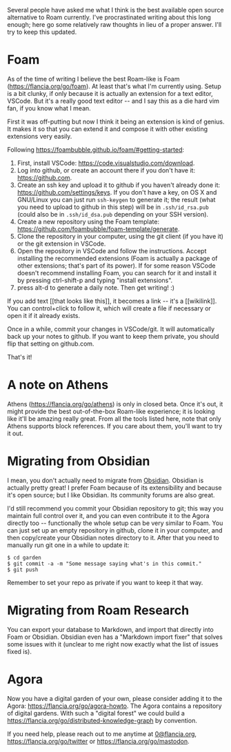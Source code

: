 <!--
.. title: About Roam-likes
.. slug: roam-likes
.. date: 2020-10-14 20:02:45 UTC+02:00
.. tags: 
.. category: 
.. link: 
.. description: 
.. type: text
.. status:
-->

Several people have asked me what I think is the best available open source alternative to Roam currently. I've procrastinated writing about this long enough; here go some relatively raw thoughts in lieu of a proper answer. I'll try to keep this updated.

# Foam
As of the time of writing I believe the best Roam-like is Foam (<https://flancia.org/go/foam>). At least that's what I'm currently using. Setup is a bit clunky, if only because it is actually an extension for a text editor, VSCode. But it's a really good text editor -- and I say this as a die hard vim fan, if you know what I mean.

First it was off-putting but now I think it being an extension is kind of genius. It makes it so that you can extend it and compose it with other existing extensions very easily.

Following <https://foambubble.github.io/foam/#getting-started>:

1. First, install VSCode: <https://code.visualstudio.com/download>.
1. Log into github, or create an account there if you don't have it: <https://github.com>.
1. Create an ssh key and upload it to github if you haven't already done it: <https://github.com/settings/keys>. If you don't have a key, on OS X and GNU/Linux you can just run ```ssh-keygen``` to generate it; the result (what you need to upload to github in this step) will be in ```.ssh/id_rsa.pub``` (could also be in ```.ssh/id_dsa.pub``` depending on your SSH version).
1. Create a new repository using the Foam template: <https://github.com/foambubble/foam-template/generate>.
1. Clone the repository in your computer, using the git client (if you have it) or the git extension in VSCode.
1. Open the repository in VSCode and follow the instructions. Accept installing the recommended extensions (Foam is actually a package of other extensions; that's part of its power). If for some reason VSCode doesn't recommend installing Foam, you can search for it and install it by pressing ctrl-shift-p and typing "install extensions".
1. press alt-d to generate a daily note. Then get writing! :)

If you add text [[that looks like this]], it becomes a link -- it's a [[wikilink]]. You can control+click to follow it, which will create a file if necessary or open it if it already exists.

Once in a while, commit your changes in VSCode/git. It will automatically back up your notes to github. If you want to keep them private, you should flip that setting on github.com.

That's it!

# A note on Athens
Athens (<https://flancia.org/go/athens>) is only in closed beta. Once it's out, it might provide the best out-of-the-box Roam-like experience; it is looking like it'll be amazing really great. From all the tools listed here, note that only Athens supports block references. If you care about them, you'll want to try it out.

# Migrating from Obsidian
I mean, you don't actually need to migrate from [Obsidian](https://obsidian.md). Obsidian is actually pretty great! I prefer Foam because of its extensibility and because it's open source; but I like Obsidian. Its community forums are also great.

I'd still recommend you commit your Obsidian repository to git; this way you maintain full control over it, and you can even contribute it to the Agora directly too -- functionally the whole setup can be very similar to Foam. You can just set up an empty repository in github, clone it in your computer, and then copy/create your Obsidian notes directory to it. After that you need to manually run git one in a while to update it:

```
$ cd garden
$ git commit -a -m "Some message saying what's in this commit."
$ git push
```

Remember to set your repo as private if you want to keep it that way.

# Migrating from Roam Research
You can export your database to Markdown, and import that directly into Foam or Obsidian. Obsidian even has a "Markdown import fixer" that solves some issues with it (unclear to me right now exactly what the list of issues fixed is).

# Agora
Now you have a digital garden of your own, please consider adding it to the Agora: <https://flancia.org/go/agora-howto>. The Agora contains a repository of digital gardens. With such a "digital forest" we could build a <https://flancia.org/go/distributed-knowledge-graph> by convention.

If you need help, please reach out to me anytime at <0@flancia.org>, <https://flancia.org/go/twitter> or <https://flancia.org/go/mastodon>.
